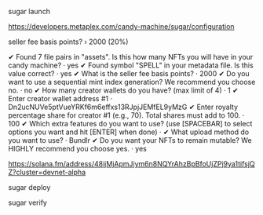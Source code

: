sugar launch

https://developers.metaplex.com/candy-machine/sugar/configuration

seller fee basis points? › 2000 (20%)

✔ Found 7 file pairs in "assets". Is this how many NFTs you will have in your candy machine? · yes
✔ Found symbol "SPELL" in your metadata file. Is this value correct? · yes
✔ What is the seller fee basis points? · 2000
✔ Do you want to use a sequential mint index generation? We recommend you choose no. · no
✔ How many creator wallets do you have? (max limit of 4) · 1
✔ Enter creator wallet address #1 · Dn2ucNUVe5ptVueYRKf6m6effxs13RJpjJEMfEL9yMzG
✔ Enter royalty percentage share for creator #1 (e.g., 70). Total shares must add to 100. · 100
✔ Which extra features do you want to use? (use [SPACEBAR] to select options you want and hit [ENTER] when done) ·
✔ What upload method do you want to use? · Bundlr
✔ Do you want your NFTs to remain mutable? We HIGHLY recommend you choose yes. · yes

https://solana.fm/address/48ijMjApmJiym6n8NQYrAhzBpBfoUjZPj9ya1tifsjQZ?cluster=devnet-alpha

sugar deploy

sugar verify
